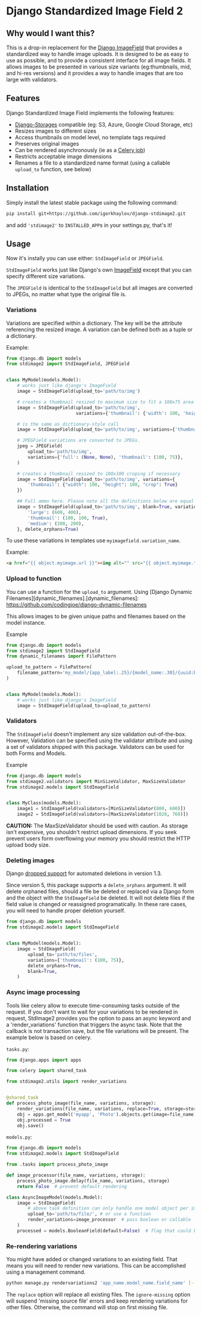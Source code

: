 <!-- [![version](https://img.shields.io/pypi/v/django-stdimage2.svg)](https://pypi.python.org/pypi/django-stdimage/) -->
<!-- [![codecov](https://codecov.io/gh/codingjoe/django-stdimage2/branch/master/graph/badge.svg)](https://codecov.io/gh/codingjoe/django-stdimage) -->
<!-- [![MIT License](https://img.shields.io/badge/license-MIT-blue.svg)](LICENSE) -->

# Django Standardized Image Field 2

## Why would I want this?

This is a drop-in replacement for the [Django ImageField](https://docs.djangoproject.com/en/1.8/ref/models/fields/#django.db.models.ImageField) that provides a standardized way to handle image uploads.
It is designed to be as easy to use as possible, and to provide a consistent interface for all image fields.
It allows images to be presented in various size variants (eg:thumbnails, mid, and hi-res versions)
and it provides a way to handle images that are too large with validators.


## Features

Django Standardized Image Field implements the following features:

* [Django-Storages](https://django-storages.readthedocs.io/en/latest/) compatible (eg: S3, Azure, Google Cloud Storage, etc)
* Resizes images to different sizes
* Access thumbnails on model level, no template tags required
* Preserves original images
* Can be rendered asynchronously (ie as a [Celery job](https://realpython.com/asynchronous-tasks-with-django-and-celery/))
* Restricts acceptable image dimensions
* Renames a file to a standardized name format (using a callable `upload_to` function, see below)

## Installation

Simply install the latest stable package using the following command:

<!-- ```bash
pip install django-stdimage2
# or
pipenv install django-stdimage2
``` -->
``` bash
pip install git+https://github.com/igorkhaylov/django-stdimage2.git
```
and add `'stdimage2'` to `INSTALLED_APP`s in your settings.py, that's it!

## Usage

Now it's instally you can use either: `StdImageField` or `JPEGField`.

`StdImageField` works just like Django's own
[ImageField](https://docs.djangoproject.com/en/dev/ref/models/fields/#imagefield)
except that you can specify different size variations.

The `JPEGField` is identical to the `StdImageField` but all images are
converted to JPEGs, no matter what type the original file is.

### Variations

Variations are specified within a dictionary. The key will be the attribute referencing the resized image.
A variation can be defined both as a tuple or a dictionary.

Example:

```python
from django.db import models
from stdimage2 import StdImageField, JPEGField


class MyModel(models.Model):
    # works just like django's ImageField
    image = StdImageField(upload_to='path/to/img')

    # creates a thumbnail resized to maximum size to fit a 100x75 area
    image = StdImageField(upload_to='path/to/img',
                          variations={'thumbnail': {'width': 100, 'height': 75}})

    # is the same as dictionary-style call
    image = StdImageField(upload_to='path/to/img', variations={'thumbnail': (100, 75)})

    # JPEGField variations are converted to JPEGs.
    jpeg = JPEGField(
        upload_to='path/to/img',
        variations={'full': (None, None), 'thumbnail': (100, 75)},
    )

    # creates a thumbnail resized to 100x100 croping if necessary
    image = StdImageField(upload_to='path/to/img', variations={
        'thumbnail': {"width": 100, "height": 100, "crop": True}
    })

    ## Full ammo here. Please note all the definitions below are equal
    image = StdImageField(upload_to='path/to/img', blank=True, variations={
        'large': (600, 400),
        'thumbnail': (100, 100, True),
        'medium': (300, 200),
    }, delete_orphans=True)
```

To use these variations in templates use `myimagefield.variation_name`.

Example:

```html
<a href="{{ object.myimage.url }}"><img alt="" src="{{ object.myimage.thumbnail.url }}"/></a>
```

### Upload to function

You can use a function for the `upload_to` argument. Using [Django Dynamic Filenames][dynamic_filenames].[dynamic_filenames]: https://github.com/codingjoe/django-dynamic-filenames

This allows images to be given unique paths and filenames based on the model instance.

Example

```python
from django.db import models
from stdimage2 import StdImageField
from dynamic_filenames import FilePattern

upload_to_pattern = FilePattern(
    filename_pattern='my_model/{app_label:.25}/{model_name:.30}/{uuid:base32}{ext}',
)


class MyModel(models.Model):
    # works just like django's ImageField
    image = StdImageField(upload_to=upload_to_pattern)
```

### Validators
The `StdImageField` doesn't implement any size validation out-of-the-box.
However, Validation can be specified using the validator attribute
and using a set of validators shipped with this package.
Validators can be used for both Forms and Models.

Example

```python
from django.db import models
from stdimage2.validators import MinSizeValidator, MaxSizeValidator
from stdimage2.models import StdImageField


class MyClass(models.Model):
    image1 = StdImageField(validators=[MinSizeValidator(800, 600)])
    image2 = StdImageField(validators=[MaxSizeValidator(1028, 768)])
```

**CAUTION:** The MaxSizeValidator should be used with caution.
As storage isn't expensive, you shouldn't restrict upload dimensions.
If you seek prevent users form overflowing your memory you should restrict the HTTP upload body size.

### Deleting images

Django [dropped support](https://docs.djangoproject.com/en/dev/releases/1.3/#deleting-a-model-doesn-t-delete-associated-files)
for automated deletions in version 1.3.

Since version 5, this package supports a `delete_orphans` argument. It will delete
orphaned files, should a file be deleted or replaced via a Django form and the object with
the `StdImageField` be deleted. It will not delete files if the field value is changed or
reassigned programatically. In these rare cases, you will need to handle proper deletion
yourself.

```python
from django.db import models
from stdimage2.models import StdImageField


class MyModel(models.Model):
    image = StdImageField(
        upload_to='path/to/files',
        variations={'thumbnail': (100, 75)},
        delete_orphans=True,
        blank=True,
    )
```

### Async image processing
Tools like celery allow to execute time-consuming tasks outside of the request. If you don't want
to wait for your variations to be rendered in request, StdImage2 provides you the option to pass an
async keyword and a 'render_variations' function that triggers the async task.
Note that the callback is not transaction save, but the file variations will be present.
The example below is based on celery.

`tasks.py`:
```python
from django.apps import apps

from celery import shared_task

from stdimage2.utils import render_variations


@shared_task
def process_photo_image(file_name, variations, storage):
    render_variations(file_name, variations, replace=True, storage=storage)
    obj = apps.get_model('myapp', 'Photo').objects.get(image=file_name)
    obj.processed = True
    obj.save()
```

`models.py`:
```python
from django.db import models
from stdimage2.models import StdImageField

from .tasks import process_photo_image

def image_processor(file_name, variations, storage):
    process_photo_image.delay(file_name, variations, storage)
    return False  # prevent default rendering

class AsyncImageModel(models.Model):
    image = StdImageField(
        # above task definition can only handle one model object per image filename
        upload_to='path/to/file/', # or use a function
        render_variations=image_processor  # pass boolean or callable
    )
    processed = models.BooleanField(default=False)  # flag that could be used for view querysets
```

### Re-rendering variations
You might have added or changed variations to an existing field. That means you will need to render new variations.
This can be accomplished using a management command.
```bash
python manage.py rendervariations2 'app_name.model_name.field_name' [--replace] [-i/--ignore-missing]
```
The `replace` option will replace all existing files.
The `ignore-missing` option will suspend 'missing source file' errors and keep
rendering variations for other files. Otherwise, the command will stop on first missing file.
